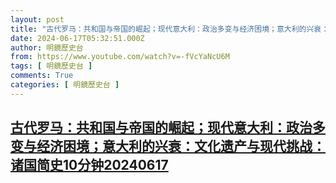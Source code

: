 ```yaml
---
layout: post
title: "古代罗马：共和国与帝国的崛起；现代意大利：政治多变与经济困境；意大利的兴衰：文化遗产与现代挑战：诸国简史10分钟20240617"
date: 2024-06-17T05:32:51.000Z
author: 明鏡歷史台
from: https://www.youtube.com/watch?v=-fVcYaNcU6M
tags: [ 明鏡歷史台 ]
comments: True
categories: [ 明鏡歷史台 ]
---
```

<!--1718602371000-->
[古代罗马：共和国与帝国的崛起；现代意大利：政治多变与经济困境；意大利的兴衰：文化遗产与现代挑战：诸国简史10分钟20240617](https://www.youtube.com/watch?v=-fVcYaNcU6M)
------

<div>

</div>
